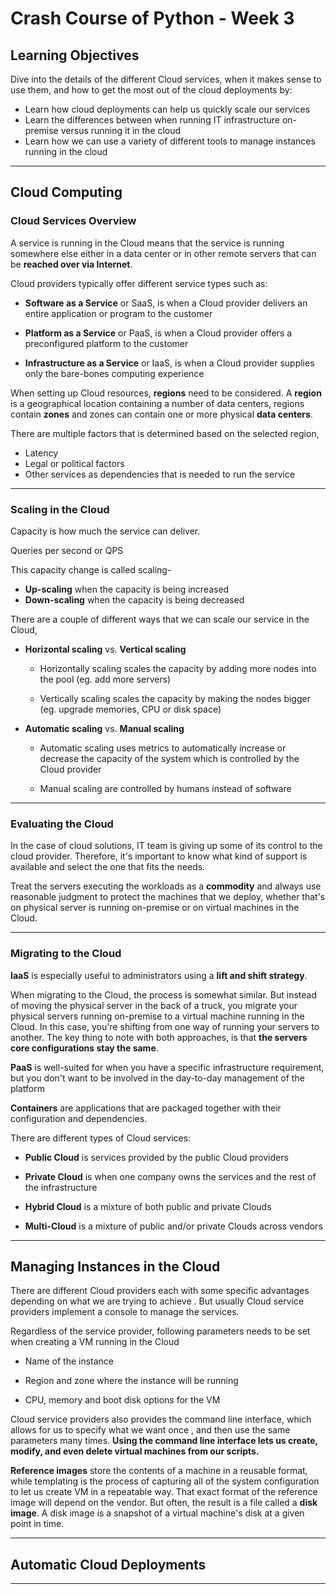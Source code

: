# Crash Course of Python - Week 3

## Learning Objectives

Dive into the details of the different Cloud services, when it makes sense to use them, and how to get the most out
of the cloud deployments by:

* Learn how cloud deployments can help us quickly scale our services
* Learn the differences between when running IT infrastructure on-premise versus running it in the cloud
* Learn how we can use a variety of different tools to manage instances running in the cloud

---

## Cloud Computing



### Cloud Services Overview

A service is running in the Cloud means that the service is running somewhere else either in a data center or in
other remote servers that can be __reached over via Internet__.

Cloud providers typically offer different service types such as:

* **Software as a Service** or SaaS, is when a Cloud provider delivers an entire application or program to the customer

* **Platform as a Service** or PaaS, is when a Cloud provider offers a preconfigured platform to the customer

* **Infrastructure as a Service** or IaaS, is when a Cloud provider supplies only the bare-bones computing experience

When setting up Cloud resources, **regions** need to be considered. A **region** is a geographical location
containing a number of data centers, regions contain **zones** and zones can contain one or more physical **data
centers**.

There are multiple factors that is determined based on the selected region,

* Latency
* Legal or political factors
* Other services as dependencies that is needed to run the service

---

### Scaling in the Cloud

Capacity is how much the service can deliver.

Queries per second or QPS

This capacity change is called scaling-

* **Up-scaling** when the capacity is being increased
* **Down-scaling** when the capacity is being decreased

There are a couple of different ways that we can scale our service in the Cloud,

* **Horizontal scaling** vs. **Vertical scaling**

  * Horizontally scaling scales the capacity by adding more nodes into the pool (eg. add more servers)
  
  * Vertically scaling scales the capacity by making the nodes bigger (eg. upgrade memories, CPU or disk space)

* **Automatic scaling** vs. **Manual scaling**

  * Automatic scaling uses metrics to automatically increase or decrease the capacity of the system which is
   controlled by the Cloud provider
  
  * Manual scaling are controlled by humans instead of software

---

### Evaluating the Cloud

In the case of cloud solutions, IT team is giving up some of its control to the cloud provider. Therefore, it's important to know what kind of support is available and select the one that fits the needs.

Treat the servers executing the workloads as a **commodity** and always use reasonable judgment to protect the machines that we deploy, whether that's on physical server is running on-premise or on virtual machines in the Cloud.

---

### Migrating to the Cloud

**IaaS** is especially useful to administrators using a **lift and shift strategy**.

When migrating to the Cloud, the process is somewhat similar. But instead of moving the physical server in the back
of a truck, you migrate your physical servers running on-premise to a virtual machine running in the Cloud. In this
case, you're shifting from one way of running your servers to another. The key thing to note with both approaches, is
that **the servers core configurations stay the same**.

**PaaS** is well-suited for when you have a specific infrastructure requirement, but you don't want to be involved in the day-to-day management of the platform

**Containers** are applications that are packaged together with their configuration and dependencies.

There are different types of Cloud services:

* **Public Cloud** is services provided by the public Cloud providers

* **Private Cloud** is when one company owns the services and the rest of the infrastructure

* **Hybrid Cloud** is a mixture of both public and private Clouds

* **Multi-Cloud** is a mixture of public and/or private Clouds across vendors

---

## Managing Instances in the Cloud

There are different Cloud providers each with some specific advantages depending on what we are trying to achieve
. But usually Cloud service providers implement a console to manage the services.

Regardless of the service provider, following parameters needs to be set when creating a VM running in the Cloud

  * Name of the instance

  * Region and zone where the instance will be running

  * CPU, memory and boot disk options for the VM

Cloud service providers also provides the command line interface, which allows for us to specify what we want once
, and then use the same parameters many times. __Using the command line interface lets us create, modify, and even delete virtual machines from our scripts.__

**Reference images** store the contents of a machine in a reusable format, while templating is the process of
capturing all of the system configuration to let us create VM in a repeatable way. That exact format of the reference
image will depend on the vendor. But often, the result is a file called a **disk image**. A disk image is a snapshot
of a virtual machine's disk at a given point in time.

---

## Automatic Cloud Deployments

---
